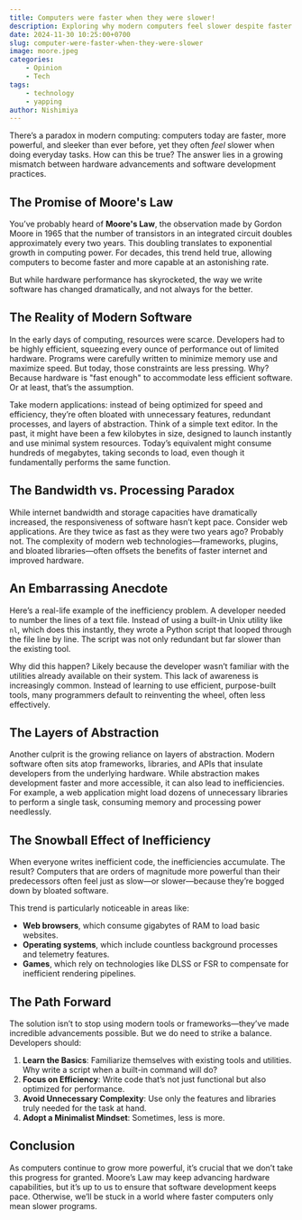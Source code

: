 ```yaml
---
title: Computers were faster when they were slower!
description: Exploring why modern computers feel slower despite faster hardware, and how bloated software and inefficient coding are to blame.
date: 2024-11-30 10:25:00+0700
slug: computer-were-faster-when-they-were-slower
image: moore.jpeg
categories:
    - Opinion
    - Tech
tags:
    - technology
    - yapping
author: Nishimiya
---
```



There’s a paradox in modern computing: computers today are faster, more
powerful, and sleeker than ever before, yet they often *feel* slower when doing
everyday tasks. How can this be true? The answer lies in a growing mismatch
between hardware advancements and software development practices.

## The Promise of Moore's Law

You’ve probably heard of **Moore's Law**, the observation made by Gordon Moore
in 1965 that the number of transistors in an integrated circuit doubles
approximately every two years. This doubling translates to exponential growth in
computing power. For decades, this trend held true, allowing computers to become
faster and more capable at an astonishing rate.

But while hardware performance has skyrocketed, the way we write software has
changed dramatically, and not always for the better. 

## The Reality of Modern Software

In the early days of computing, resources were scarce. Developers had to be
highly efficient, squeezing every ounce of performance out of limited hardware.
Programs were carefully written to minimize memory use and maximize speed. But
today, those constraints are less pressing. Why? Because hardware is "fast
enough" to accommodate less efficient software. Or at least, that’s the
assumption.

Take modern applications: instead of being optimized for speed and efficiency,
they’re often bloated with unnecessary features, redundant processes, and layers
of abstraction. Think of a simple text editor. In the past, it might have been
a few kilobytes in size, designed to launch instantly and use minimal system
resources. Today’s equivalent might consume hundreds of megabytes, taking
seconds to load, even though it fundamentally performs the same function.

## The Bandwidth vs. Processing Paradox

While internet bandwidth and storage capacities have dramatically increased, the
responsiveness of software hasn’t kept pace. Consider web applications. Are they
twice as fast as they were two years ago? Probably not. The complexity of modern
web technologies—frameworks, plugins, and bloated libraries—often offsets the
benefits of faster internet and improved hardware.

## An Embarrassing Anecdote

Here’s a real-life example of the inefficiency problem. A developer needed to
number the lines of a text file. Instead of using a built-in Unix utility like
`nl`, which does this instantly, they wrote a Python script that looped through
the file line by line. The script was not only redundant but far slower than the
existing tool.

Why did this happen? Likely because the developer wasn’t familiar with the
utilities already available on their system. This lack of awareness is
increasingly common. Instead of learning to use efficient, purpose-built tools,
many programmers default to reinventing the wheel, often less effectively.

## The Layers of Abstraction

Another culprit is the growing reliance on layers of abstraction. Modern
software often sits atop frameworks, libraries, and APIs that insulate
developers from the underlying hardware. While abstraction makes development
faster and more accessible, it can also lead to inefficiencies. For example,
a web application might load dozens of unnecessary libraries to perform a single
task, consuming memory and processing power needlessly.

## The Snowball Effect of Inefficiency

When everyone writes inefficient code, the inefficiencies accumulate. The result? Computers that are orders of magnitude more powerful than their predecessors often feel just as slow—or slower—because they’re bogged down by bloated software. 

This trend is particularly noticeable in areas like:

- **Web browsers**, which consume gigabytes of RAM to load basic websites.
- **Operating systems**, which include countless background processes and telemetry features.
- **Games**, which rely on technologies like DLSS or FSR to compensate for inefficient rendering pipelines.

## The Path Forward

The solution isn’t to stop using modern tools or frameworks—they’ve made
incredible advancements possible. But we do need to strike a balance. Developers
should:

1. **Learn the Basics**: Familiarize themselves with existing tools and
   utilities. Why write a script when a built-in command will do?
2. **Focus on Efficiency**: Write code that’s not just functional but also
   optimized for performance.
3. **Avoid Unnecessary Complexity**: Use only the features and libraries truly
   needed for the task at hand.
4. **Adopt a Minimalist Mindset**: Sometimes, less is more.

## Conclusion

As computers continue to grow more powerful, it’s crucial that we don’t take
this progress for granted. Moore’s Law may keep advancing hardware capabilities,
but it’s up to us to ensure that software development keeps pace. Otherwise,
we’ll be stuck in a world where faster computers only mean slower programs.
